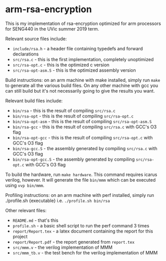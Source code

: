 # arm-rsa-encryption

This is my implementation of rsa-encryption optimized for arm processors for SENG440 in the UVic summer 2019 term. 

Relevant source files include:

- `include/rsa.h` - a header file containing typedefs and forward declarations
- `src/rsa.c` - this is the first implementation, completely unoptimized
- `src/rsa-opt.c` - this is the optimized c version
- `src/rsa-opt-asm.S` - this is the optimized assembly version

Build instructions: on an arm machine with make installed, simply run `make` to generate all the various build files. On any other machine with gcc you can still build but it's not necessarily going to give the results you want.

Relevant build files include:

- `bin/rsa` - this is the result of compiling `src/rsa.c`
- `bin/rsa-opt` - this is the result of compiling `src/rsa-opt.c`
- `bin/rsa-opt-asm` - this is the result of compiling `src/rsa-opt-asm.S`
- `bin/rsa-gcc` - this is the result of compiling `src/rsa.c` with GCC's O3 flag
- `bin/rsa-opt-gcc` - this is the result of compiling `src/rsa-opt.c` with GCC's O3 flag
- `bin/rsa-gcc.S` - the assembly generated by compiling `src/rsa.c` with GCC's O3 flag
- `bin/rsa-opt-gcc.S` - the assembly generated by compiling `src/rsa-opt.c` with GCC's O3 flag

To build the hardware, run `make hardware`. This command requires icarus verilog, however. It will generate the file `bin/mmm` which can be executed using `vvp bin/mmm`. 

Profiling instructions: on an arm machine with perf installed, simply run ./profile.sh {executable} i.e. `./profile.sh bin/rsa`

Other relevant files:

- `README.md` - that's this
- `profile.sh` - a basic shell script to run the perf command 3 times
- `report/Report.tex` - a latex document containing the report for this project
- `report/Report.pdf` - the report generated from `report.tex`
- `src/mmm.v` - the verilog implementation of MMM
- `src/mmm_tb.v` - the test bench for the verilog implementation of MMM

